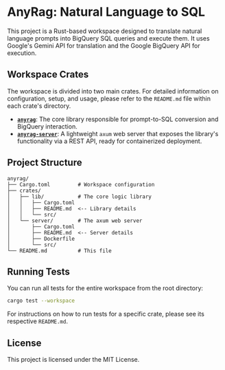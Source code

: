 # AnyRag: Natural Language to SQL

This project is a Rust-based workspace designed to translate natural language prompts into BigQuery SQL queries and execute them. It uses Google's Gemini API for translation and the Google BigQuery API for execution.

## Workspace Crates

The workspace is divided into two main crates. For detailed information on configuration, setup, and usage, please refer to the `README.md` file within each crate's directory.

-   **[`anyrag`](crates/lib/README.md)**: The core library responsible for prompt-to-SQL conversion and BigQuery interaction.
-   **[`anyrag-server`](crates/server/README.md)**: A lightweight `axum` web server that exposes the library's functionality via a REST API, ready for containerized deployment.

## Project Structure

```
anyrag/
├── Cargo.toml         # Workspace configuration
├── crates/
│   ├── lib/           # The core logic library
│   │   ├── Cargo.toml
│   │   ├── README.md  <-- Library details
│   │   └── src/
│   └── server/        # The axum web server
│       ├── Cargo.toml
│       ├── README.md  <-- Server details
│       ├── Dockerfile
│       └── src/
└── README.md          # This file
```

## Running Tests

You can run all tests for the entire workspace from the root directory:

```sh
cargo test --workspace
```

For instructions on how to run tests for a specific crate, please see its respective `README.md`.

## License

This project is licensed under the MIT License.